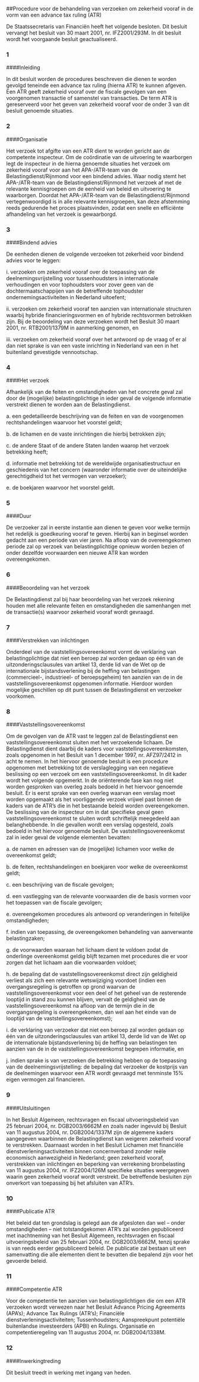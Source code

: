 <meta http-equiv='Content-Type' content='text/html; charset=utf-8' />

##Procedure voor de behandeling van verzoeken om zekerheid vooraf in de vorm van een advance tax ruling (ATR)

De Staatssecretaris van Financiën heeft het volgende besloten.     Dit besluit vervangt het besluit van 30 maart 2001, nr. IFZ2001/293M. In dit besluit wordt het voorgaande besluit geactualiseerd.   
### 1  

####Inleiding

In dit besluit worden de procedures beschreven die dienen te worden gevolgd teneinde een advance tax ruling (hierna ATR) te kunnen afgeven. Een ATR geeft zekerheid vooraf over de fiscale gevolgen van een voorgenomen transactie of samenstel van transacties. De term ATR is gereserveerd voor het geven van zekerheid vooraf voor de onder 3 van dit besluit genoemde situaties.    
### 2  

####Organisatie

Het verzoek tot afgifte van een ATR dient te worden gericht aan de competente inspecteur. Om de coördinatie van de uitvoering te waarborgen legt de inspecteur in de hierna genoemde situaties het verzoek om zekerheid vooraf voor aan het APA-/ATR-team van de Belastingdienst/Rijnmond voor een bindend advies. Waar nodig stemt het APA-/ATR-team van de Belastingdienst/Rijnmond het verzoek af met de relevante kennisgroepen om de eenheid van beleid en uitvoering te waarborgen. Doordat het APA-/ATR-team van de Belastingdienst/Rijnmond vertegenwoordigd is in alle relevante kennisgroepen, kan deze afstemming reeds gedurende het proces plaatsvinden, zodat een snelle en efficiënte afhandeling van het verzoek is gewaarborgd.    
### 3  

####Bindend advies

De eenheden dienen de volgende verzoeken tot zekerheid voor bindend advies voor te leggen: 

i. verzoeken om zekerheid vooraf over de toepassing van de deelnemingsvrijstelling voor tussenhoudsters in internationale verhoudingen en voor tophoudsters voor zover geen van de dochtermaatschappijen van de betreffende tophoudster ondernemingsactiviteiten in Nederland uitoefent;  

ii. verzoeken om zekerheid vooraf ten aanzien van internationale structuren waarbij hybride financieringsvormen en of hybride rechtsvormen betrokken zijn. Bij de beoordeling van deze verzoeken wordt het Besluit 30 maart 2001, nr. RTB2001/1379M in aanmerking genomen, en  

iii. verzoeken om zekerheid vooraf over het antwoord op de vraag of er al dan niet sprake is van een vaste inrichting in Nederland van een in het buitenland gevestigde vennootschap.      
### 4  

####Het verzoek

Afhankelijk van de feiten en omstandigheden van het concrete geval zal door de (mogelijke) belastingplichtige in ieder geval de volgende informatie verstrekt dienen te worden aan de Belastingdienst. 

a. een gedetailleerde beschrijving van de feiten en van de voorgenomen rechtshandelingen waarvoor het voorstel geldt;  

b. de lichamen en de vaste inrichtingen die hierbij betrokken zijn;  

c. de andere Staat of de andere Staten landen waarop het verzoek betrekking heeft;  

d. informatie met betrekking tot de wereldwijde organisatiestructuur en geschiedenis van het concern (waaronder informatie over de uiteindelijke gerechtigdheid tot het vermogen van verzoeker);  

e. de boekjaren waarvoor het voorstel geldt.      
### 5  

####Duur

De verzoeker zal in eerste instantie aan dienen te geven voor welke termijn het redelijk is goedkeuring vooraf te geven. Hierbij kan in beginsel worden gedacht aan een periode van vier jaren. Na afloop van de overeengekomen periode zal op verzoek van belastingplichtige opnieuw worden bezien of onder dezelfde voorwaarden een nieuwe ATR kan worden overeengekomen.    
### 6  

####Beoordeling van het verzoek

De Belastingdienst zal bij haar beoordeling van het verzoek rekening houden met alle relevante feiten en omstandigheden die samenhangen met de transactie(s) waarvoor zekerheid vooraf wordt gevraagd.    
### 7  

####Verstrekken van inlichtingen

Onderdeel van de vaststellingsovereenkomst vormt de verklaring van belastingplichtige dat niet een beroep zal worden gedaan op één van de uitzonderingsclausules van artikel 13, derde lid van de Wet op de internationale bijstandsverlening bij de heffing van belastingen (commercieel-, industrieel- of beroepsgeheim) ten aanzien van de in de vaststellingsovereenkomst opgenomen informatie. Hierdoor worden mogelijke geschillen op dit punt tussen de Belastingdienst en verzoeker voorkomen.    
### 8  

####Vaststellingsovereenkomst

Om de gevolgen van de ATR vast te leggen zal de Belastingdienst een vaststellingsovereenkomst sluiten met het verzoekende lichaam. De Belastingdienst dient daarbij de kaders voor vaststellingsovereenkomsten, zoals opgenomen in het Besluit van 1 december 1997, nr. AFZ97/2412 in acht te nemen. In het hiervoor genoemde besluit is een procedure opgenomen met betrekking tot de verslaglegging van een negatieve beslissing op een verzoek om een vaststellingsovereenkomst. In dit kader wordt het volgende opgemerkt. In de oriënterende fase kan nog niet worden gesproken van overleg zoals bedoeld in het hiervoor genoemde besluit. Er is eerst sprake van een overleg waarvan een verslag moet worden opgemaakt als het voorliggende verzoek vrijwel past binnen de kaders van de ATR’s die in het bestaande beleid worden overeengekomen. De beslissing van de inspecteur om in dat specifieke geval geen vaststellingsovereenkomst te sluiten wordt schriftelijk meegedeeld aan belanghebbende. In die gevallen wordt een verslag opgesteld, zoals bedoeld in het hiervoor genoemde besluit. De vaststellingsovereenkomst zal in ieder geval de volgende elementen bevatten: 

a. de namen en adressen van de (mogelijke) lichamen voor welke de overeenkomst geldt;  

b. de feiten, rechtshandelingen en boekjaren voor welke de overeenkomst geldt;  

c. een beschrijving van de fiscale gevolgen;  

d. een vastlegging van de relevante voorwaarden die de basis vormen voor het toepassen van de fiscale gevolgen;  

e. overeengekomen procedures als antwoord op veranderingen in feitelijke omstandigheden;  

f. indien van toepassing, de overeengekomen behandeling van aanverwante belastingzaken;  

g. de voorwaarden waaraan het lichaam dient te voldoen zodat de onderlinge overeenkomst geldig blijft tezamen met procedures die er voor zorgen dat het lichaam aan die voorwaarden voldoet;  

h. de bepaling dat de vaststellingsovereenkomst direct zijn geldigheid verliest als zich een relevante wetswijziging voordoet (indien een overgangsregeling is getroffen op grond waarvan de vaststellingsovereenkomst voor een deel of het geheel van de resterende looptijd in stand zou kunnen blijven, vervalt de geldigheid van de vaststellingsovereenkomst na afloop van de termijn die in de overgangsregeling is overeengekomen, dan wel aan het einde van de looptijd van de vaststellingsovereenkomst);  

i. de verklaring van verzoeker dat niet een beroep zal worden gedaan op één van de uitzonderingsclausules van artikel 13, derde lid van de Wet op de internationale bijstandsverlening bij de heffing van belastingen ten aanzien van de in de vaststellingsovereenkomst begrepen informatie, en  

j. indien sprake is van verzoeken die betrekking hebben op de toepassing van de deelnemingsvrijstelling: de bepaling dat verzoeker de kostprijs van de deelnemingen waarvoor een ATR wordt gevraagd met tenminste 15% eigen vermogen zal financieren.      
### 9  

####Uitsluitingen

In het Besluit Algemeen, rechtsvragen en fiscaal uitvoeringsbeleid van 25 februari 2004, nr. DGB2003/6662M en zoals nader ingevuld bij Besluit van 11 augustus 2004, nr. DGB2004/1337M zijn de algemene kaders aangegeven waarbinnen de Belastingdienst kan weigeren zekerheid vooraf te verstrekken. Daarnaast worden in het Besluit Lichamen met financiële dienstverleningsactiviteiten binnen concernverband zonder reële economisch aanwezigheid in Nederland; geen zekerheid vooraf, verstrekken van inlichtingen en beperking van verrekening bronbelasting van 11 augustus 2004, nr. IFZ2004/126M specifieke situaties weergegeven waarin geen zekerheid vooraf wordt verstrekt. De betreffende besluiten zijn onverkort van toepassing bij het afsluiten van ATR’s.    
### 10  

####Publicatie ATR

Het beleid dat ten grondslag is gelegd aan de afgesloten dan wel – onder omstandigheden – niet totstandgekomen ATR’s zal worden gepubliceerd met inachtneming van het Besluit Algemeen, rechtsvragen en fiscaal uitvoeringsbeleid van 25 februari 2004, nr. DGB2003/6662M, tenzij sprake is van reeds eerder gepubliceerd beleid. De publicatie zal bestaan uit een samenvatting die alle elementen dient te bevatten die bepalend zijn voor het gevoerde beleid.    
### 11  

####Competentie ATR

Voor de competentie ten aanzien van belastingplichtigen die om een ATR verzoeken wordt verwezen naar het Besluit Advance Pricing Agreements (APA’s); Advance Tax Rulings (ATR’s); Financiële dienstverleningsactiviteiten; Tussenhoudsters; Aanspreekpunt potentiële buitenlandse investeerders (APBI) en Rulings. Organisatie en competentieregeling van 11 augustus 2004, nr. DGB2004/1338M.    
### 12  

####Inwerkingtreding

Dit besluit treedt in werking met ingang van heden.     

